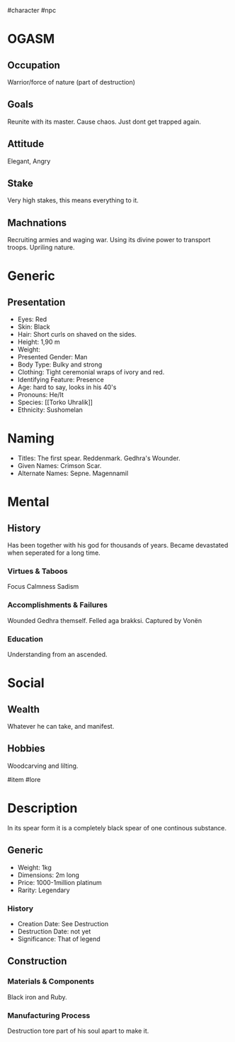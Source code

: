 #character #npc 
# OGASM
## Occupation
Warrior/force of nature (part of destruction)
## Goals
Reunite with its master. Cause chaos. Just dont get trapped again.
## Attitude
Elegant, Angry
## Stake
Very high stakes, this means everything to it.
## Machnations
Recruiting armies and waging war. Using its divine power to transport troops. Upriling nature.
# Generic
## Presentation
- Eyes: Red
- Skin: Black
- Hair: Short curls on shaved on the sides.
- Height: 1,90 m
- Weight: 
- Presented Gender: Man
- Body Type: Bulky and strong
- Clothing: Tight ceremonial wraps of ivory and red.
- Identifying Feature: Presence
- Age: hard to say, looks in his 40's
- Pronouns: He/It
- Species: [[Torko Uhralik]]
- Ethnicity: Sushomelan

# Naming
- Titles: The first spear. Reddenmark. Gedhra's Wounder.
- Given Names: Crimson Scar.
- Alternate Names: Sepne. Magennamil

# Mental
## History
Has been together with his god for thousands of years. Became devastated when seperated for a long time.
### Virtues & Taboos
Focus
Calmness
Sadism
### Accomplishments & Failures
Wounded Gedhra themself.
Felled aga brakksi.
Captured by Vonën

### Education
Understanding from an ascended.
# Social
## Wealth
Whatever he can take, and manifest.
## Hobbies
Woodcarving and lilting.

#item #lore 
# Description
In its spear form it is a completely black spear of one continous substance.
## Generic
- Weight: 1kg
- Dimensions: 2m long
- Price: 1000-1million platinum
- Rarity: Legendary

### History
- Creation Date: See Destruction
- Destruction Date: not yet
- Significance: That of legend

## Construction
### Materials & Components
Black iron and Ruby.

### Manufacturing Process
Destruction tore part of his soul apart to make it.
